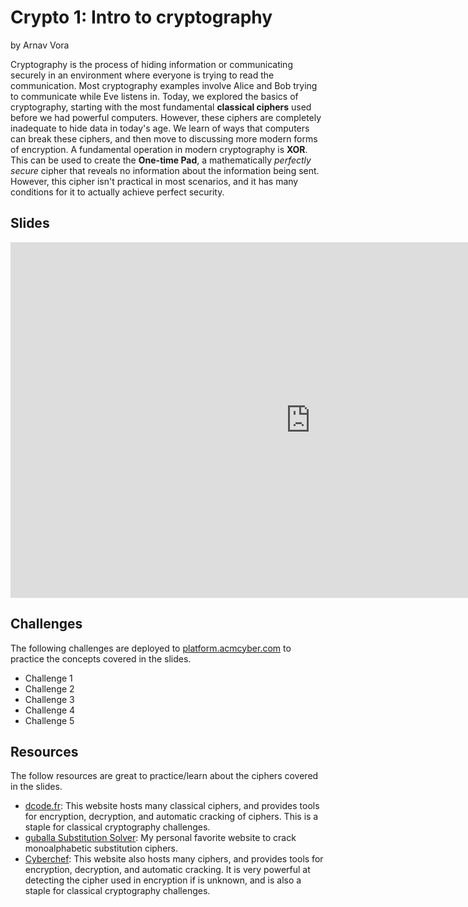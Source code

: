 # Crypto 1: Intro to cryptography
by Arnav Vora

Cryptography is the process of hiding information or communicating securely in an environment where everyone is trying to read the communication. Most cryptography examples involve Alice and Bob trying to communicate while Eve listens in. Today, we explored the basics of cryptography, starting with the most fundamental **classical ciphers** used before we had powerful computers. However, these ciphers are completely inadequate to hide data in today's age. We learn of ways that computers can break these ciphers, and then move to discussing more modern forms of encryption. A fundamental operation in modern cryptography is **XOR**. This can be used to create the **One-time Pad**, a mathematically *perfectly secure* cipher that reveals no information about the information being sent. However, this cipher isn't practical in most scenarios, and it has many conditions for it to actually achieve perfect security.

## Slides
<iframe src="https://docs.google.com/presentation/d/e/2PACX-1vSIjnYQvGXvOCIJcABaLmEXMellar4SxyVLlOqJmY5CH9HamAS2kuDTJgaopo3w6i-cc3Rz7EUB7Duk/embed?start=false&loop=false&delayms=3000" frameborder="0" width="960" height="569" allowfullscreen="true" mozallowfullscreen="true" webkitallowfullscreen="true"></iframe>

## Challenges
The following challenges are deployed to [platform.acmcyber.com](https://platform.acmcyber.com) to practice the concepts covered in the slides.
- Challenge 1
- Challenge 2
- Challenge 3
- Challenge 4
- Challenge 5

## Resources
The follow resources are great to practice/learn about the ciphers covered in the slides.
- [dcode.fr](https://www.dcode.fr/): This website hosts many classical ciphers, and provides tools for encryption, decryption, and automatic cracking of ciphers. This is a staple for classical cryptography challenges.
- [guballa Substitution Solver](https://www.guballa.de/substitution-solver): My personal favorite website to crack monoalphabetic substitution ciphers.
- [Cyberchef](https://gchq.github.io/CyberChef/): This website also hosts many ciphers, and provides tools for encryption, decryption, and automatic cracking. It is very powerful at detecting the cipher used in encryption if is unknown, and is also a staple for classical cryptography challenges.
